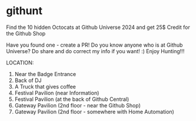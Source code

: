 # githunt
Find the 10 hidden Octocats at Github Universe 2024 and get 25$ Credit for the Github Shop

Have you found one - create a PR!
Do you know anyone who is at Github Universe? Do share and do correct my info if you want! :)
Enjoy Hunting!!! 

LOCATION:

1. Near the Badge Entrance
2. Back of DJ
3. A Truck that gives coffee
4. Festival Pavilion (near Information)
5. Festival Pavilion (at the back of Github Central)
6. Gateway Pavilion (2nd floor - near the Github Shop)
7. Gateway Pavilion (2nd floor - somewhere with Home Automation)









